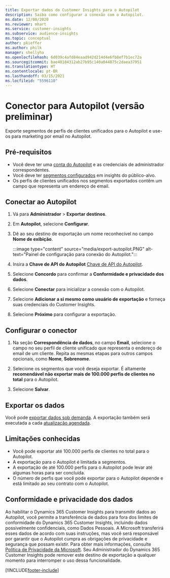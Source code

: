 ```yaml
---
title: Exportar dados do Customer Insights para o Autopilot
description: Saiba como configurar a conexão com o Autopilot.
ms.date: 12/08/2020
ms.reviewer: mhart
ms.service: customer-insights
ms.subservice: audience-insights
ms.topic: conceptual
author: pkieffer
ms.author: philk
manager: shellyha
ms.openlocfilehash: 6d039c4afd84eaad942d214d4e6fb8ef7b1ec72a
ms.sourcegitcommit: bae40184312ab27b95c140a044875c2daea37951
ms.translationtype: HT
ms.contentlocale: pt-BR
ms.lasthandoff: 03/15/2021
ms.locfileid: "5596110"
---
```

# <a name="connector-for-autopilot-preview"></a>Conector para Autopilot (versão preliminar)

Exporte segmentos de perfis de clientes unificados para o Autopilot e use-os para marketing por email no Autopilot. 

## <a name="prerequisites"></a>Pré-requisitos

-   Você deve ter uma [conta do Autopilot](https://www.autopilothq.com/) e as credenciais de administrador correspondentes.
-   Você deve ter [segmentos configurados](segments.md) em insights do público-alvo.
-   Os perfis de clientes unificados nos segmentos exportados contêm um campo que representa um endereço de email.

## <a name="connect-to-autopilot"></a>Conectar ao Autopilot

1. Vá para **Administrador** > **Exportar destinos**.

1. Em **Autopilot**, selecione **Configurar**.

1. Dê ao seu destino de exportação um nome reconhecível no campo **Nome de exibição**.

   :::image type="content" source="media/export-autopilot.PNG" alt-text="Painel de configuração para conexão do Autopilot.":::

1. Insira a **Chave de API do Autopilot** [Chave de API do Autopilot](https://autopilot.docs.apiary.io/#).

1. Selecione **Concordo** para confirmar a **Conformidade e privacidade dos dados**.

1. Selecione **Conectar** para inicializar a conexão com o Autopilot.

1. Selecione **Adicionar a si mesmo como usuário de exportação** e forneça suas credenciais do Customer Insights.

1. Selecione **Próximo** para configurar a exportação.

## <a name="configure-the-connector"></a>Configurar o conector

1. Na seção **Correspondência de dados**, no campo **Email**, selecione o campo no seu perfil de cliente unificado que representa o endereço de email de um cliente. Repita as mesmas etapas para outros campos opcionais, como **Nome**, **Sobrenome**.

1. Selecione os segmentos que você deseja exportar. É altamente **recomendável não exportar mais de 100.000 perfis de clientes no total** para o Autopilot. 

1. Selecione **Salvar**.

## <a name="export-the-data"></a>Exportar os dados

Você pode [exportar dados sob demanda](export-destinations.md). A exportação também será executada a cada [atualização agendada](system.md#schedule-tab).

## <a name="known-limitations"></a>Limitações conhecidas

- Você pode exportar até 100.000 perfis de clientes no total para o Autopilot.
- A exportação para o Autopilot é limitada a segmentos.
- A exportação de até 100.000 perfis para o Autopilot pode levar até algumas horas para ser concluída. 
- O número de perfis que você pode exportar para o Autopilot depende e está limitado ao seu contrato com o Autopilot.

## <a name="data-privacy-and-compliance"></a>Conformidade e privacidade dos dados

Ao habilitar o Dynamics 365 Customer Insights para transmitir dados ao Autopilot, você permite a transferência de dados para fora dos limites de conformidade do Dynamics 365 Customer Insights, incluindo dados possivelmente confidenciais, como Dados Pessoais. A Microsoft transferirá esses dados de acordo com suas instruções, mas você será responsável por garantir que o Autopilot cumpra as obrigações de privacidade e segurança que possam existir. Para obter mais informações, consulte [Política de Privacidade da Microsoft](https://go.microsoft.com/fwlink/?linkid=396732).
Seu Administrador do Dynamics 365 Customer Insights pode remover este destino de exportação a qualquer momento para interromper o uso dessa funcionalidade.


[!INCLUDE[footer-include](../includes/footer-banner.md)]